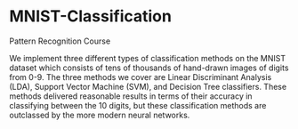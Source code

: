 # MNIST-Classification
Pattern Recognition Course

We implement three different types of classification methods on the MNIST dataset
which consists of tens of thousands of hand-drawn images of digits from 0-9.
The three methods we cover are Linear Discriminant Analysis (LDA), Support
Vector Machine (SVM), and Decision Tree classifiers. These methods delivered reasonable
results in terms of their accuracy in classifying between the 10 digits, but these
classification methods are outclassed by the more modern neural networks.
